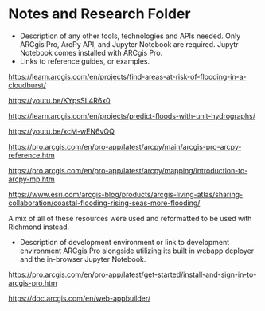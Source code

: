 # Notes and Research Folder

- Description of any other tools, technologies and APIs needed. 
Only ARCgis Pro, ArcPy API, and Jupyter Notebook are required. Jupytr Notebook comes installed with ARCgis Pro.
- Links to reference guides, or examples.

https://learn.arcgis.com/en/projects/find-areas-at-risk-of-flooding-in-a-cloudburst/

https://youtu.be/KYpsSL4R6x0

https://learn.arcgis.com/en/projects/predict-floods-with-unit-hydrographs/

https://youtu.be/xcM-wEN6vQQ

https://pro.arcgis.com/en/pro-app/latest/arcpy/main/arcgis-pro-arcpy-reference.htm

https://pro.arcgis.com/en/pro-app/latest/arcpy/mapping/introduction-to-arcpy-mp.htm

https://www.esri.com/arcgis-blog/products/arcgis-living-atlas/sharing-collaboration/coastal-flooding-rising-seas-more-flooding/

A mix of all of these resources were used and reformatted to be used with Richmond instead. 

- Description of development environment or link to development environment
ARCgis Pro alongside utilizing its built in webapp deployer and the in-browser Jupyter Notebook. 

https://pro.arcgis.com/en/pro-app/latest/get-started/install-and-sign-in-to-arcgis-pro.htm

https://doc.arcgis.com/en/web-appbuilder/
